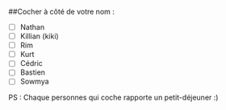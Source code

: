 ##Cocher à côté de votre nom :

- [ ] Nathan
- [ ] Killian (kiki)
- [ ] Rim
- [ ] Kurt
- [ ] Cédric
- [ ] Bastien
- [ ] Sowmya

PS : Chaque personnes qui coche rapporte un petit-déjeuner :)